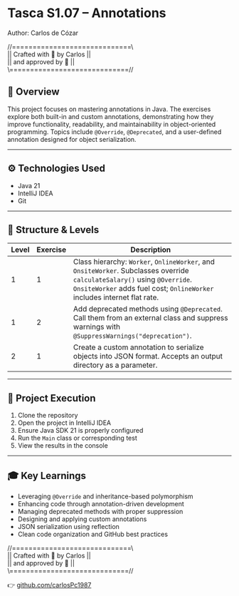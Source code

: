 # Tasca S1.07 – Annotations

Author: Carlos de Cózar

//=============================\\  
|| Crafted with 💛 by Carlos ||  
||         and approved by 🦆        ||  
\\=============================//

## 📘 Overview

This project focuses on mastering annotations in Java. The exercises explore both built-in and custom annotations, demonstrating how they improve functionality, readability, and maintainability in object-oriented programming. Topics include `@Override`, `@Deprecated`, and a user-defined annotation designed for object serialization.

---

## ⚙️ Technologies Used

- Java 21  
- IntelliJ IDEA  
- Git  

---

## 🧩 Structure & Levels

| Level | Exercise | Description |
|-------|----------|-------------|
| 1     | 1        | Class hierarchy: `Worker`, `OnlineWorker`, and `OnsiteWorker`. Subclasses override `calculateSalary()` using `@Override`. `OnsiteWorker` adds fuel cost; `OnlineWorker` includes internet flat rate. |
| 1     | 2        | Add deprecated methods using `@Deprecated`. Call them from an external class and suppress warnings with `@SuppressWarnings("deprecation")`. |
| 2     | 1        | Create a custom annotation to serialize objects into JSON format. Accepts an output directory as a parameter. |

---

## 🚀 Project Execution

1. Clone the repository  
2. Open the project in IntelliJ IDEA  
3. Ensure Java SDK 21 is properly configured  
4. Run the `Main` class or corresponding test  
5. View the results in the console  

---

## 🎓 Key Learnings

- Leveraging `@Override` and inheritance-based polymorphism  
- Enhancing code through annotation-driven development  
- Managing deprecated methods with proper suppression  
- Designing and applying custom annotations  
- JSON serialization using reflection  
- Clean code organization and GitHub best practices  

//=============================\\  
|| Crafted with 💛 by Carlos ||  
||         and approved by 🦆        ||  
\\=============================//

👉 [github.com/carlosPc1987](https://github.com/carlosPc1987)
